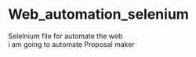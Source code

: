 # Web_automation_selenium
Selelnium file for automate the web
<br>
i am going to automate Proposal maker 
